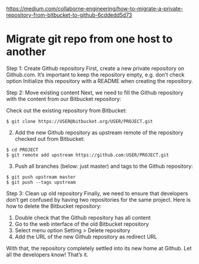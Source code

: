 https://medium.com/collaborne-engineering/how-to-migrate-a-private-repository-from-bitbucket-to-github-6cddedd5d73

# Migrate git repo from one host to another

Step 1: Create Github repository
First, create a new private repository on Github.com. It’s important to keep the repository empty, e.g. don’t check option Initialize this repository with a README when creating the repository.

Step 2: Move existing content
Next, we need to fill the Github repository with the content from our Bitbucket repository:

Check out the existing repository from Bitbucket:
```
$ git clone https://USER@bitbucket.org/USER/PROJECT.git
```

2. Add the new Github repository as upstream remote of the repository checked out from Bitbucket:
```
$ cd PROJECT
$ git remote add upstream https://github.com:USER/PROJECT.git
```

3. Push all branches (below: just master) and tags to the Github repository:
```
$ git push upstream master
$ git push --tags upstream
```

Step 3: Clean up old repository
Finally, we need to ensure that developers don’t get confused by having two repositories for the same project. Here is how to delete the Bitbucket repository:
1. Double check that the Github repository has all content
2. Go to the web interface of the old Bitbucket repository
3. Select menu option Setting > Delete repository
4. Add the URL of the new Github repository as redirect URL

With that, the repository completely settled into its new home at Github. Let all the developers know!
That’s it.

